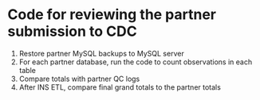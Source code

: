 # Code for reviewing the partner submission to CDC

1. Restore partner MySQL backups to MySQL server
2. For each partner database, run the code to count observations in each table
3. Compare totals with partner QC logs
4. After INS ETL, compare final grand totals to the partner totals
